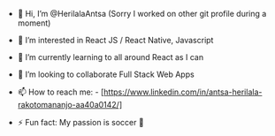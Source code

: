 - 👋 Hi, I’m @HerilalaAntsa
(Sorry I worked on other git profile during a moment)
- 👀 I’m interested in React JS / React Native, Javascript
- 🌱 I’m currently learning to all around React as I can
- 💞️ I’m looking to collaborate Full Stack Web Apps
- 📫 How to reach me:
        - [https://www.linkedin.com/in/antsa-herilala-rakotomananjo-aa40a0142/]

 - ⚡ Fun fact: My passion is soccer 🤯
